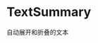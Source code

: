 # TextSummary
自动展开和折叠的文本

<script setup>
  import demo1 from '@/components/TextSummary/demos/demo1.vue'
  import demo1Code from '@/components/TextSummary/demos/demo1.vue?raw'
</script>
<demo :comp="demo1" :code="demo1Code" title="基础使用" />
